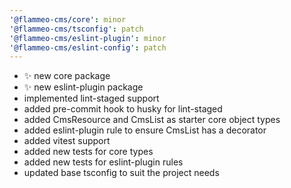 ```yaml
---
'@flammeo-cms/core': minor
'@flammeo-cms/tsconfig': patch
'@flammeo-cms/eslint-plugin': minor
'@flammeo-cms/eslint-config': patch
---
```


- :sparkles: new core package
- :sparkles: new eslint-plugin package
- implemented lint-staged support
- added pre-commit hook to husky for lint-staged
- added CmsResource and CmsList as starter core object types
- added eslint-plugin rule to ensure CmsList has a decorator
- added vitest support
- added new tests for core types
- added new tests for eslint-plugin rules
- updated base tsconfig to suit the project needs
